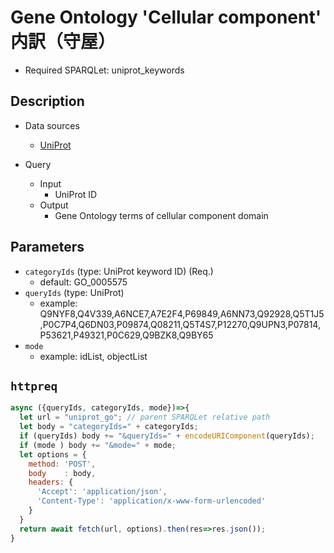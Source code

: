 # Gene Ontology 'Cellular component' 内訳（守屋）

- Required SPARQLet: uniprot_keywords

## Description

- Data sources
    - [UniProt](https://www.uniprot.org/)
    
- Query
    - Input
        - UniProt ID
    - Output
        - Gene Ontology terms of cellular component domain
        
## Parameters

* `categoryIds` (type: UniProt keyword ID) (Req.) 
  * default: GO_0005575
* `queryIds` (type: UniProt)
  * example: Q9NYF8,Q4V339,A6NCE7,A7E2F4,P69849,A6NN73,Q92928,Q5T1J5,P0C7P4,Q6DN03,P09874,Q08211,Q5T4S7,P12270,Q9UPN3,P07814,P53621,P49321,P0C629,Q9BZK8,Q9BY65
* `mode`
  * example: idList, objectList
  
## `httpreq`

```javascript
async ({queryIds, categoryIds, mode})=>{
  let url = "uniprot_go"; // parent SPARQLet relative path
  let body = "categoryIds=" + categoryIds;
  if (queryIds) body += "&queryIds=" + encodeURIComponent(queryIds);
  if (mode ) body += "&mode=" + mode;
  let options = {
    method: 'POST',
    body	: body,
    headers: {
      'Accept': 'application/json',
      'Content-Type': 'application/x-www-form-urlencoded'
    }
  }
  return await fetch(url, options).then(res=>res.json());
}
```
  